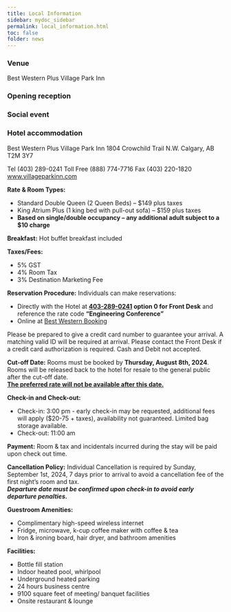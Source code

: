 ```yaml
---
title: Local Information
sidebar: mydoc_sidebar
permalink: local_information.html
toc: false
folder: news
---
```

### Venue
Best Western Plus Village Park Inn

### Opening reception

### Social event

### Hotel accommodation
Best Western Plus Village Park Inn
1804 Crowchild Trail N.W. Calgary, AB T2M 3Y7

Tel (403) 289-0241 Toll Free (888) 774-7716 Fax (403) 220-1820  
<a href="http://www.villageparkinn.com/)" target="_blank">www.villageparkinn.com</a>

**Rate & Room Types:**
- Standard Double Queen (2 Queen Beds) – $149 plus taxes
- King Atrium Plus (1 king bed with pull-out sofa) – $159 plus taxes
- **Based on single/double occupancy – any additional adult subject to a $10 charge**

**Breakfast:** Hot buffet breakfast included

**Taxes/Fees:**
- 5% GST
- 4% Room Tax
- 3% Destination Marketing Fee

**Reservation Procedure:**
Individuals can make reservations:
- Directly with the Hotel at **<u>403-289-0241</u> option 0 for Front Desk** and reference the rate code **“Engineering Conference”**
- Online at <a href="https://www.bestwestern.com/en_US/book/hotel-rooms.61027.html?groupId=4Q6BN9D6)" target="_blank">Best Western Booking</a>

Please be prepared to give a credit card number to guarantee your arrival. A matching valid ID will be required at arrival. Please contact the Front Desk if a credit card authorization is required. Cash and Debit not accepted.

**Cut-off Date:**
Rooms must be booked by **Thursday, August 8th, 2024**. Rooms will be released back to the hotel for resale to the general public after the cut-off date.  
**<u>The preferred rate will not be available after this date.</u>**

**Check-in and Check-out:**
- Check-in: 3:00 pm - early check-in may be requested, additional fees will apply ($20-75 + taxes), availability not guaranteed. Limited bag storage available.
- Check-out: 11:00 am

**Payment:**
Room & tax and incidentals incurred during the stay will be paid upon check out time.

**Cancellation Policy:**
Individual Cancellation is required by Sunday, September 1st, 2024, 7 days prior to arrival to avoid a cancellation fee of the first night’s room and tax.  
***Departure date must be confirmed upon check-in to avoid early departure penalties.***

**Guestroom Amenities:**
- Complimentary high-speed wireless internet
- Fridge, microwave, k-cup coffee maker with coffee & tea
- Iron & ironing board, hair dryer, and bathroom amenities

**Facilities:**
- Bottle fill station
- Indoor heated pool, whirlpool
- Underground heated parking
- 24 hours business centre
- 9100 square feet of meeting/ banquet facilities
- Onsite restaurant & lounge